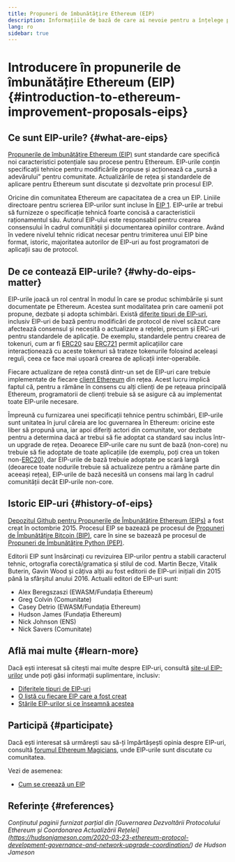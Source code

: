 ```yaml
---
title: Propuneri de îmbunătățire Ethereum (EIP)
description: Informațiile de bază de care ai nevoie pentru a înțelege propunerile de îmbunătățire Ethereum (EIP).
lang: ro
sidebar: true
---
```


# Introducere în propunerile de îmbunătățire Ethereum (EIP) {#introduction-to-ethereum-improvement-proposals-eips}

## Ce sunt EIP-urile? {#what-are-eips}

[Propunerile de îmbunătățire Ethereum (EIP)](https://eips.ethereum.org/) sunt standarde care specifică noi caracteristici potențiale sau procese pentru Ethereum. EIP-urile conțin specificații tehnice pentru modificările propuse și acționează ca „sursă a adevărului” pentru comunitate. Actualizările de rețea și standardele de aplicare pentru Ethereum sunt discutate și dezvoltate prin procesul EIP.

Oricine din comunitatea Ethereum are capacitatea de a crea un EIP. Liniile directoare pentru scrierea EIP-urilor sunt incluse în [EIP 1](https://eips.ethereum.org/EIPS/eip-1). EIP-urile ar trebui să furnizeze o specificație tehnică foarte concisă a caracteristicii raționamentul său. Autorul EIP-ului este responsabil pentru crearea consensului în cadrul comunității și documentarea opiniilor contrare. Având în vedere nivelul tehnic ridicat necesar pentru trimiterea unui EIP bine format, istoric, majoritatea autorilor de EIP-uri au fost programatori de aplicații sau de protocol.

## De ce contează EIP-urile? {#why-do-eips-matter}

EIP-urile joacă un rol central în modul în care se produc schimbările și sunt documentate pe Ethereum. Acestea sunt modalitatea prin care oamenii pot propune, dezbate și adopta schimbări. Există [diferite tipuri de EIP-uri](https://github.com/ethereum/EIPs/blob/master/EIPS/eip-1.md#eip-types), inclusiv EIP-uri de bază pentru modificări de protocol de nivel scăzut care afectează consensul și necesită o actualizare a rețelei, precum și ERC-uri pentru standardele de aplicație. De exemplu, standardele pentru crearea de tokenuri, cum ar fi [ERC20](https://eips.ethereum.org/EIPS/eip-20) sau [ERC721](https://eips.ethereum.org/EIPS/eip-721) permit aplicațiilor care interacționează cu aceste tokenuri să trateze tokenurile folosind aceleași reguli, ceea ce face mai ușoară crearea de aplicații inter-operabile.

Fiecare actualizare de rețea constă dintr-un set de EIP-uri care trebuie implementate de fiecare [client Ethereum](/en/learn/#clients-and-nodes) din rețea. Acest lucru implică faptul că, pentru a rămâne în consens cu alți clienți de pe rețeaua principală Ethereum, programatorii de clienți trebuie să se asigure că au implementat toate EIP-urile necesare.

Împreună cu furnizarea unei specificații tehnice pentru schimbări, EIP-urile sunt unitatea în jurul căreia are loc guvernarea în Ethereum: oricine este liber să propună una, iar apoi diferiți actori din comunitate, vor dezbate pentru a determina dacă ar trebui să fie adoptat ca standard sau inclus într-un upgrade de rețea. Deoarece EIP-urile care nu sunt de bază (non-core) nu trebuie să fie adoptate de toate aplicațiile (de exemplu, poți crea un token non-[ERC20](https://eips.ethereum.org/EIPS/eip-20)), dar EIP-urile de bază trebuie adoptate pe scară largă (deoarece toate nodurile trebuie să actualizeze pentru a rămâne parte din aceeași rețea), EIP-urile de bază necesită un consens mai larg în cadrul comunității decât EIP-urile non-core.

## Istoric EIP-uri {#history-of-eips}

[Depozitul Github pentru Propunerile de Îmbunătățire Ethereum (EIPs)](https://github.com/ethereum/EIPs) a fost creat în octombrie 2015. Procesul EIP se bazează pe procesul de [Propuneri de Îmbunătățire Bitcoin (BIP)](https://github.com/bitcoin/bips), care în sine se bazează pe procesul de [Propuneri de Îmbunătățire Python (PEP)](https://www.python.org/dev/peps/).

Editorii EIP sunt însărcinați cu revizuirea EIP-urilor pentru a stabili caracterul tehnic, ortografia corectă/gramatica și stilul de cod. Martin Becze, Vitalik Buterin, Gavin Wood și câțiva alții au fost editorii de EIP-uri inițiali din 2015 până la sfârșitul anului 2016. Actualii editori de EIP-uri sunt:

- Alex Beregszaszi (EWASM/Fundația Ethereum)
- Greg Colvin (Comunitate)
- Casey Detrio (EWASM/Fundația Ethereum)
- Hudson James (Fundația Ethereum)
- Nick Johnson (ENS)
- Nick Savers (Comunitate)

## Află mai multe {#learn-more}

Dacă ești interesat să citești mai multe despre EIP-uri, consultă [site-ul EIP-urilor](https://eips.ethereum.org/) unde poți găsi informații suplimentare, inclusiv:

- [Diferitele tipuri de EIP-uri](https://eips.ethereum.org/)
- [O listă cu fiecare EIP care a fost creat](https://eips.ethereum.org/all)
- [Stările EIP-urilor și ce înseamnă acestea](https://eips.ethereum.org/)

## Participă {#participate}

Dacă ești interesat să urmărești sau să-ți împărtășești opinia despre EIP-uri, consultă [forumul Ethereum Magicians](https://ethereum-magicians.org/), unde EIP-urile sunt discutate cu comunitatea.

Vezi de asemenea:

- [Cum se creează un EIP](https://eips.ethereum.org/EIPS/eip-1)

## Referințe {#references}

<cite class="citation">

Conținutul paginii furnizat parțial din [Guvernarea Dezvoltării Protocolului Ethereum și Coordonarea Actualizării Rețelei] (https://hudsonjameson.com/2020-03-23-ethereum-protocol-development-governance-and-network-upgrade-coordination/) de Hudson Jameson

</cite>
